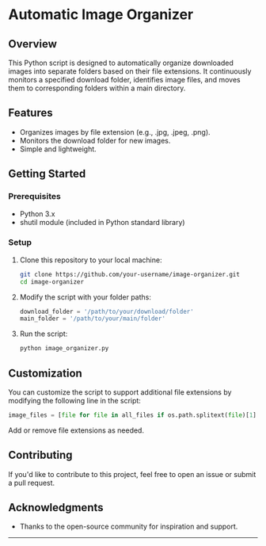 # Automatic Image Organizer

## Overview

This Python script is designed to automatically organize downloaded images into separate folders based on their file extensions. It continuously monitors a specified download folder, identifies image files, and moves them to corresponding folders within a main directory.

## Features

- Organizes images by file extension (e.g., .jpg, .jpeg, .png).
- Monitors the download folder for new images.
- Simple and lightweight.

## Getting Started

### Prerequisites

- Python 3.x
- shutil module (included in Python standard library)

### Setup

1. Clone this repository to your local machine:

   ```bash
   git clone https://github.com/your-username/image-organizer.git
   cd image-organizer
   ```

2. Modify the script with your folder paths:

   ```python
   download_folder = '/path/to/your/download/folder'
   main_folder = '/path/to/your/main/folder'
   ```

3. Run the script:

   ```bash
   python image_organizer.py
   ```

## Customization

You can customize the script to support additional file extensions by modifying the following line in the script:

```python
image_files = [file for file in all_files if os.path.splitext(file)[1].lower() in ['.jpg', '.jpeg', '.png']]
```

Add or remove file extensions as needed.

## Contributing

If you'd like to contribute to this project, feel free to open an issue or submit a pull request.

## Acknowledgments

- Thanks to the open-source community for inspiration and support.

---
